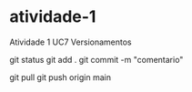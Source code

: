# atividade-1
Atividade 1 UC7 Versionamentos

git status 
git add .
git commit -m "comentario"

git pull
git push origin main

